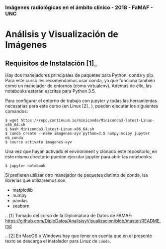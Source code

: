 ### Imágenes radiológicas en el ámbito clínico - 2018 - FaMAF - UNC

# Análisis y Visualización de Imágenes


## Requisitos de Instalación [1]_

Hay dos manejadores principales de paquetes para Python: conda y pip. Para este curso les recomendamos usar conda, ya que funciona también como un manejador de entornos (como virtualenv). Además de ello, las notebooks estarán escritas para Python 3.5.

Para configurar el entorno de trabajo con jupyter y todas las herramientas necesarias para este curso (en Linux [2]_ ), pueden ejecutar los siguientes comandos:

```
$ wget https://repo.continuum.io/miniconda/Miniconda3-latest-Linux-x86_64.sh
$ bash Miniconda3-latest-Linux-x86_64.sh
$ conda create --name imagenes-ayv python=3.5 numpy scipy jupyter nb_conda
$ source activate imagenes-ayv
```

Una vez que hayan activado el environment y clonado este repositorio, en este mismo directorio pueden ejecutar jupyter para abrir las notebooks:

```
$ jupyter notebook
```

Si prefieren utilizar otro manejador de paquetes distinto de conda, las librerías que utilizaremos son:

* matplotlib
* numpy
* pandas
* seaborn


<!-- ## Datasets

Los datasets con los que estaremos trabajando se encuentran en https://cs.famaf.unc.edu.ar/~mteruel/datasets/diplodatos. Son pequeños, pero si quieren pueden llevarlos previamente descargados. -->

.. [1] Tomado del curso de la Diplomatura de Datos de FAMAF: https://github.com/DiploDatos/AnalisisyVisualizacion/blob/master/README.md

.. [2] En MacOS o Windows hay que tener en cuenta que en el presente texto se descarga el instalador para Linuz de `conda`.
